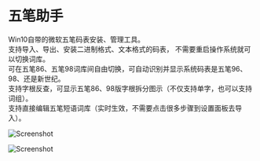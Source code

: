 # 五笔助手
Win10自带的微软五笔码表安装、管理工具。  
支持导入、导出、安装二进制格式、文本格式的码表， 不需要重启操作系统就可以切换词库。   
可在五笔86、五笔98词库间自由切换，可自动识别并显示系统码表是五笔96、98、还是新世纪。    
支持字根反查，可显示五笔86、98版字根拆分图示（不仅支持单字，也可以支持词组）。   
支持直接编辑五笔短语词库（实时生效，不需要点击很多步骤到设置面板去导入）。   


![Screenshot](http://ide.update.aardio.com/log/wubi1.png)

![Screenshot](http://ide.update.aardio.com/log/wubi5.png)